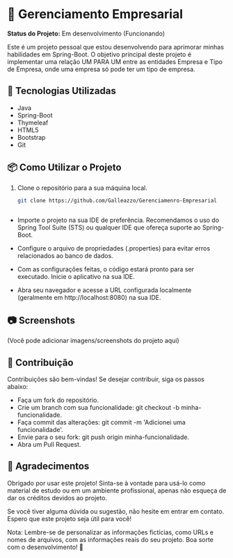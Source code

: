 # 🏢 Gerenciamento Empresarial

**Status do Projeto:** Em desenvolvimento (Funcionando)

Este é um projeto pessoal que estou desenvolvendo para aprimorar minhas habilidades em Spring-Boot. O objetivo principal deste projeto é implementar uma relação UM PARA UM entre as entidades Empresa e Tipo de Empresa, onde uma empresa só pode ter um tipo de empresa.

## 🚀 Tecnologias Utilizadas

- Java
- Spring-Boot
- Thymeleaf
- HTML5
- Bootstrap
- Git

## 📦 Como Utilizar o Projeto

1. Clone o repositório para a sua máquina local.
   ```bash
   git clone https://github.com/Galleazzo/Gerenciamenro-Empresarial
  
- Importe o projeto na sua IDE de preferência. Recomendamos o uso do Spring Tool Suite (STS) ou qualquer IDE que ofereça suporte ao Spring-Boot.

- Configure o arquivo de propriedades (.properties) para evitar erros relacionados ao banco de dados.

- Com as configurações feitas, o código estará pronto para ser executado. Inicie o aplicativo na sua IDE.

- Abra seu navegador e acesse a URL configurada localmente (geralmente em http://localhost:8080) na sua IDE.

## 📷 Screenshots
(Você pode adicionar imagens/screenshots do projeto aqui)

## 🤝 Contribuição
Contribuições são bem-vindas! Se desejar contribuir, siga os passos abaixo:

- Faça um fork do repositório.
- Crie um branch com sua funcionalidade: git checkout -b minha-funcionalidade.
- Faça commit das alterações: git commit -m 'Adicionei uma funcionalidade'.
- Envie para o seu fork: git push origin minha-funcionalidade.
- Abra um Pull Request.

## 👏 Agradecimentos
Obrigado por usar este projeto! Sinta-se à vontade para usá-lo como material de estudo ou em um ambiente profissional, apenas não esqueça de dar os créditos devidos ao projeto.

Se você tiver alguma dúvida ou sugestão, não hesite em entrar em contato. Espero que este projeto seja útil para você!

Nota: Lembre-se de personalizar as informações fictícias, como URLs e nomes de arquivos, com as informações reais do seu projeto. Boa sorte com o desenvolvimento! 🌟
